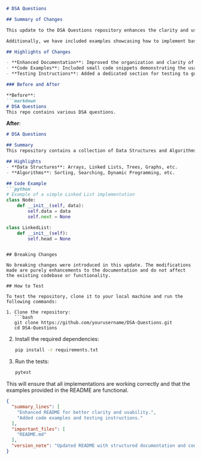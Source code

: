 ```markdown
# DSA Questions

## Summary of Changes

This update to the DSA Questions repository enhances the clarity and usability of the README file. The primary focus was to provide a more structured overview of the repository, making it easier for contributors and users to understand the purpose of the project and how to get started. A clearer explanation of the data structures and algorithms covered in this repository has been added, along with a more detailed description of the testing framework.

Additionally, we have included examples showcasing how to implement basic data structures and algorithms. These examples serve as a quick reference for users who want to familiarize themselves with the content of the repository before diving deeper.

## Highlights of Changes

- **Enhanced Documentation**: Improved the organization and clarity of the README for better user experience.
- **Code Examples**: Included small code snippets demonstrating the usage of data structures and algorithms.
- **Testing Instructions**: Added a dedicated section for testing to guide users in validating their implementations.

### Before and After

**Before**:
```markdown
# DSA Questions
This repo contains various DSA questions.
```

**After**:
```markdown
# DSA Questions

## Summary
This repository contains a collection of Data Structures and Algorithms (DSA) questions aimed at helping developers enhance their problem-solving skills.

## Highlights
- **Data Structures**: Arrays, Linked Lists, Trees, Graphs, etc.
- **Algorithms**: Sorting, Searching, Dynamic Programming, etc.

## Code Example
```python
# Example of a simple Linked List implementation
class Node:
    def __init__(self, data):
        self.data = data
        self.next = None

class LinkedList:
    def __init__(self):
        self.head = None
```
```

## Breaking Changes

No breaking changes were introduced in this update. The modifications made are purely enhancements to the documentation and do not affect the existing codebase or functionality.

## How to Test

To test the repository, clone it to your local machine and run the following commands:

1. Clone the repository:
   ```bash
   git clone https://github.com/yourusername/DSA-Questions.git
   cd DSA-Questions
   ```

2. Install the required dependencies:
   ```bash
   pip install -r requirements.txt
   ```

3. Run the tests:
   ```bash
   pytest
   ```

This will ensure that all implementations are working correctly and that the examples provided in the README are functional.

```json
{
  "summary_lines": [
    "Enhanced README for better clarity and usability.",
    "Added code examples and testing instructions."
  ],
  "important_files": [
    "README.md"
  ],
  "version_note": "Updated README with structured documentation and code examples."
}
```  
```